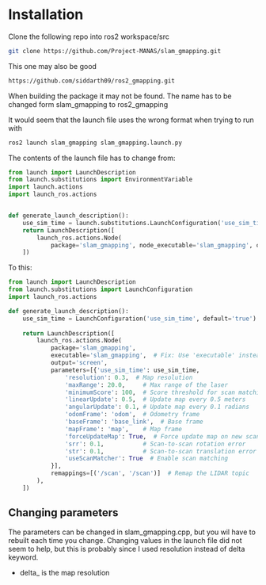 # Installation
Clone the following repo into ros2 workspace/src
```bash
git clone https://github.com/Project-MANAS/slam_gmapping.git
```
This one may also be good
```bash
https://github.com/siddarth09/ros2_gmapping.git
```
When building the package it may not be found. The name has to be changed form slam_gmapping to ros2_gmapping

It would seem that the launch file uses the wrong format when trying to run with
```bash
ros2 launch slam_gmapping slam_gmapping.launch.py
```
The contents of the launch file has to change from:
```python
from launch import LaunchDescription
from launch.substitutions import EnvironmentVariable
import launch.actions
import launch_ros.actions


def generate_launch_description():
    use_sim_time = launch.substitutions.LaunchConfiguration('use_sim_time', default='true')
    return LaunchDescription([
        launch_ros.actions.Node(
            package='slam_gmapping', node_executable='slam_gmapping', output='screen', parameters=[{'use_sim_time':use_sim_time}]),
    ])
```
To this:
```python
from launch import LaunchDescription
from launch.substitutions import LaunchConfiguration
import launch_ros.actions

def generate_launch_description():
    use_sim_time = LaunchConfiguration('use_sim_time', default='true')
    
    return LaunchDescription([
        launch_ros.actions.Node(
            package='slam_gmapping',
            executable='slam_gmapping',  # Fix: Use 'executable' instead of 'node_executable'
            output='screen',
            parameters=[{'use_sim_time': use_sim_time,
                'resolution': 0.3,  # Map resolution
                'maxRange': 20.0,     # Max range of the laser
                'minimumScore': 100,  # Score threshold for scan matching
                'linearUpdate': 0.5,  # Update map every 0.5 meters
                'angularUpdate': 0.1, # Update map every 0.1 radians
                'odomFrame': 'odom',  # Odometry frame
                'baseFrame': 'base_link',  # Base frame
                'mapFrame': 'map',    # Map frame
                'forceUpdateMap': True,  # Force update map on new scan
                'srr': 0.1,           # Scan-to-scan rotation error
                'str': 0.1,           # Scan-to-scan translation error
                'useScanMatcher': True  # Enable scan matching 
            }],
            remappings=[('/scan', '/scan')]  # Remap the LIDAR topic
        ),
    ])

```

## Changing parameters
The parameters can be changed in slam_gmapping.cpp, but you wil have to rebuilt each time you change. Changing values in the launch file did not seem to help, but this is probably since I used resolution instead of delta keyword.
- delta_ is the map resolution